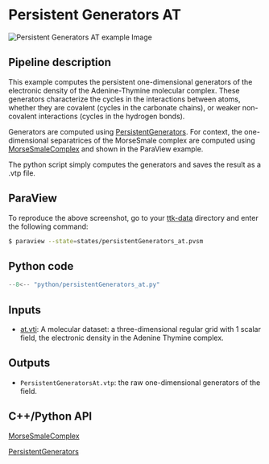 # Persistent Generators AT

![Persistent Generators AT example Image](https://topology-tool-kit.github.io/img/gallery/persistentGenerators_at.jpg)

## Pipeline description
This example computes the persistent one-dimensional generators of the electronic density of the Adenine-Thymine molecular complex.
These generators characterize the cycles in the interactions between atoms, whether they are covalent (cycles in the carbonate chains), or weaker non-covalent interactions (cycles in the hydrogen bonds).

Generators are computed using [PersistentGenerators](https://topology-tool-kit.github.io/doc/html/classttkPersistentGenerators.html).
For context, the one-dimensional separatrices of the MorseSmale complex are
computed using [MorseSmaleComplex](https://topology-tool-kit.github.io/doc/html/classttkMorseSmaleComplex.html) and shown in the ParaView example.


The python script simply computes the generators and saves the result as a .vtp file.

## ParaView
To reproduce the above screenshot, go to your [ttk-data](https://github.com/topology-tool-kit/ttk-data) directory and enter the following command:
``` bash
$ paraview --state=states/persistentGenerators_at.pvsm
```

## Python code

``` python  linenums="1"
--8<-- "python/persistentGenerators_at.py"
```

## Inputs
- [at.vti](https://github.com/topology-tool-kit/ttk-data/raw/dev/at.vti): A molecular dataset: a three-dimensional regular grid with 1 scalar field, the electronic density in the Adenine Thymine complex.

## Outputs
-  `PersistentGeneratorsAt.vtp`: the raw one-dimensional generators of the field.


## C++/Python API

[MorseSmaleComplex](https://topology-tool-kit.github.io/doc/html/classttkMorseSmaleComplex.html)

[PersistentGenerators](https://topology-tool-kit.github.io/doc/html/classttkPersistentGenerators.html)
